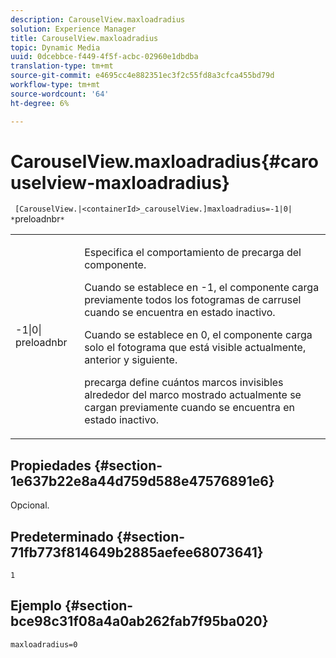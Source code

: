 ```yaml
---
description: CarouselView.maxloadradius
solution: Experience Manager
title: CarouselView.maxloadradius
topic: Dynamic Media
uuid: 0dcebbce-f449-4f5f-acbc-02960e1dbdba
translation-type: tm+mt
source-git-commit: e4695cc4e882351ec3f2c55fd8a3cfca455bd79d
workflow-type: tm+mt
source-wordcount: '64'
ht-degree: 6%

---
```



# CarouselView.maxloadradius{#carouselview-maxloadradius}

` [CarouselView.|<containerId>_carouselView.]maxloadradius=-1|0| *`preloadnbr`*`

<table id="table_B3B03B00DCF0466DB332E851F4DDF610"> 
 <tbody> 
  <tr> 
   <td> <p> <span class="codeph"> -1|0|<span class="varname"> preloadnbr</span></span> </p> </td> 
   <td> <p>Especifica el comportamiento de precarga del componente. </p> <p>Cuando se establece en <span class="codeph"> -1</span>, el componente carga previamente todos los fotogramas de carrusel cuando se encuentra en estado inactivo. </p> <p>Cuando se establece en <span class="codeph"> 0</span>, el componente carga solo el fotograma que está visible actualmente, anterior y siguiente. </p> <p><span class="codeph"><span class="varname"> </span></span>precarga define cuántos marcos invisibles alrededor del marco mostrado actualmente se cargan previamente cuando se encuentra en estado inactivo. </p> </td> 
  </tr> 
 </tbody> 
</table>

## Propiedades {#section-1e637b22e8a44d759d588e47576891e6}

Opcional.

## Predeterminado {#section-71fb773f814649b2885aefee68073641}

`1`

## Ejemplo {#section-bce98c31f08a4a0ab262fab7f95ba020}

`maxloadradius=0`
